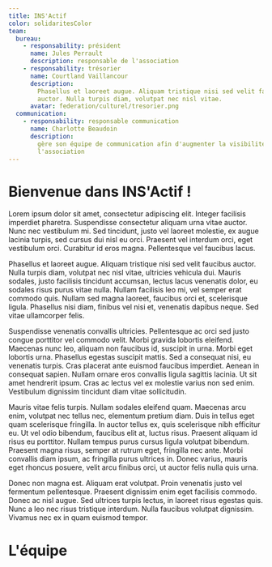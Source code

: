 ```yaml
---
title: INS'Actif
color: solidaritesColor
team:
  bureau:
    - responsability: président
      name: Jules Perrault
      description: responsable de l'association
    - responsability: trésorier
      name: Courtland Vaillancour
      description:
        Phasellus et laoreet augue. Aliquam tristique nisi sed velit faucibus
        auctor. Nulla turpis diam, volutpat nec nisl vitae.
      avatar: federation/culturel/tresorier.png
  communication:
    - responsability: responsable communication
      name: Charlotte Beaudoin
      description:
        gère son équipe de communication afin d'augmenter la visibilité de
        l'association
---
```


# Bienvenue dans INS'Actif !

Lorem ipsum dolor sit amet, consectetur adipiscing elit. Integer facilisis
imperdiet pharetra. Suspendisse consectetur aliquam urna vitae auctor. Nunc nec
vestibulum mi. Sed tincidunt, justo vel laoreet molestie, ex augue lacinia
turpis, sed cursus dui nisl eu orci. Praesent vel interdum orci, eget vestibulum
orci. Curabitur id eros magna. Pellentesque vel faucibus lacus.

Phasellus et laoreet augue. Aliquam tristique nisi sed velit faucibus auctor.
Nulla turpis diam, volutpat nec nisl vitae, ultricies vehicula dui. Mauris
sodales, justo facilisis tincidunt accumsan, lectus lacus venenatis dolor, eu
sodales risus purus vitae nulla. Nullam facilisis leo mi, vel semper erat
commodo quis. Nullam sed magna laoreet, faucibus orci et, scelerisque ligula.
Phasellus nisi diam, finibus vel nisi et, venenatis dapibus neque. Sed vitae
ullamcorper felis.

Suspendisse venenatis convallis ultricies. Pellentesque ac orci sed justo congue
porttitor vel commodo velit. Morbi gravida lobortis eleifend. Maecenas nunc leo,
aliquam non faucibus id, suscipit in urna. Morbi eget lobortis urna. Phasellus
egestas suscipit mattis. Sed a consequat nisi, eu venenatis turpis. Cras
placerat ante euismod faucibus imperdiet. Aenean in consequat sapien. Nullam
ornare eros convallis ligula sagittis lacinia. Ut sit amet hendrerit ipsum. Cras
ac lectus vel ex molestie varius non sed enim. Vestibulum dignissim tincidunt
diam vitae sollicitudin.

Mauris vitae felis turpis. Nullam sodales eleifend quam. Maecenas arcu enim,
volutpat nec tellus nec, elementum pretium diam. Duis in tellus eget quam
scelerisque fringilla. In auctor tellus ex, quis scelerisque nibh efficitur eu.
Ut vel odio bibendum, faucibus elit at, luctus risus. Praesent aliquam id risus
eu porttitor. Nullam tempus purus cursus ligula volutpat bibendum. Praesent
magna risus, semper at rutrum eget, fringilla nec ante. Morbi convallis diam
ipsum, ac fringilla purus ultrices in. Donec varius, mauris eget rhoncus
posuere, velit arcu finibus orci, ut auctor felis nulla quis urna.

Donec non magna est. Aliquam erat volutpat. Proin venenatis justo vel fermentum
pellentesque. Praesent dignissim enim eget facilisis commodo. Donec ac nisl
augue. Sed ultrices turpis lectus, in laoreet risus egestas quis. Nunc a leo nec
risus tristique interdum. Nulla faucibus volutpat dignissim. Vivamus nec ex in
quam euismod tempor.

# L'équipe

<team :team="team" :color="color"></team>
